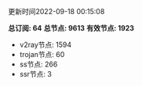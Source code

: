 更新时间2022-09-18 00:15:08

**总订阅: 64**
**总节点: 9613**
**有效节点: 1923**
- v2ray节点: 1594
- trojan节点: 60
- ss节点: 266
- ssr节点: 3
